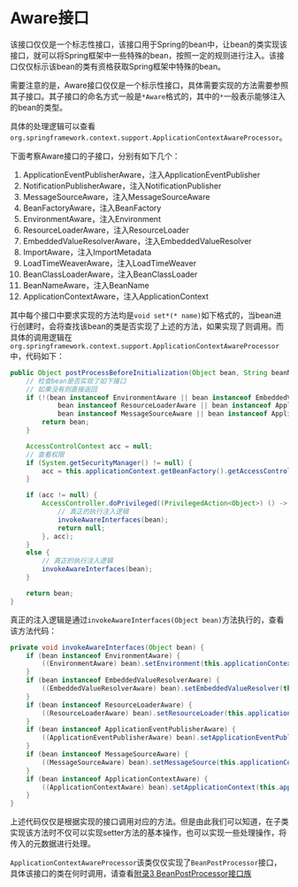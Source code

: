 # Aware接口

该接口仅仅是一个标志性接口，该接口用于Spring的bean中，让bean的类实现该接口，就可以将Spring框架中一些特殊的bean，按照一定的规则进行注入。该接口仅仅标示该bean的类有资格获取Spring框架中特殊的bean。

需要注意的是，Aware接口仅仅是一个标示性接口，具体需要实现的方法需要参照其子接口。其子接口的命名方式一般是`*Aware`格式的，其中的`*`一般表示能够注入的bean的类型。

具体的处理逻辑可以查看`org.springframework.context.support.ApplicationContextAwareProcessor`。

下面考察Aware接口的子接口，分别有如下几个：

1. ApplicationEventPublisherAware，注入ApplicationEventPublisher
2. NotificationPublisherAware，注入NotificationPublisher
3. MessageSourceAware，注入MessageSourceAware
4. BeanFactoryAware，注入BeanFactory
5. EnvironmentAware，注入Environment
6. ResourceLoaderAware，注入ResourceLoader
7. EmbeddedValueResolverAware，注入EmbeddedValueResolver
8. ImportAware，注入ImportMetadata
9. LoadTimeWeaverAware，注入LoadTimeWeaver
10. BeanClassLoaderAware，注入BeanClassLoader
11. BeanNameAware，注入BeanName
12. ApplicationContextAware，注入ApplicationContext

其中每个接口中要求实现的方法均是`void set*(* name)`如下格式的，当bean进行创建时，会将查找该bean的类是否实现了上述的方法，如果实现了则调用。而具体的调用逻辑在`org.springframework.context.support.ApplicationContextAwareProcessor`中，代码如下：

```java
public Object postProcessBeforeInitialization(Object bean, String beanName) throws BeansException {
    // 检查bean是否实现了如下接口
    // 如果没有则直接返回
    if (!(bean instanceof EnvironmentAware || bean instanceof EmbeddedValueResolverAware ||
            bean instanceof ResourceLoaderAware || bean instanceof ApplicationEventPublisherAware ||
            bean instanceof MessageSourceAware || bean instanceof ApplicationContextAware)){
        return bean;
    }

    AccessControlContext acc = null;
    // 查看权限
    if (System.getSecurityManager() != null) {
        acc = this.applicationContext.getBeanFactory().getAccessControlContext();
    }

    if (acc != null) {
        AccessController.doPrivileged((PrivilegedAction<Object>) () -> {
            // 真正的执行注入逻辑
            invokeAwareInterfaces(bean);
            return null;
        }, acc);
    }
    else {
        // 真正的执行注入逻辑
        invokeAwareInterfaces(bean);
    }

    return bean;
}
```

真正的注入逻辑是通过`invokeAwareInterfaces(Object bean)`方法执行的，查看该方法代码：

```java
private void invokeAwareInterfaces(Object bean) {
    if (bean instanceof EnvironmentAware) {
        ((EnvironmentAware) bean).setEnvironment(this.applicationContext.getEnvironment());
    }
    if (bean instanceof EmbeddedValueResolverAware) {
        ((EmbeddedValueResolverAware) bean).setEmbeddedValueResolver(this.embeddedValueResolver);
    }
    if (bean instanceof ResourceLoaderAware) {
        ((ResourceLoaderAware) bean).setResourceLoader(this.applicationContext);
    }
    if (bean instanceof ApplicationEventPublisherAware) {
        ((ApplicationEventPublisherAware) bean).setApplicationEventPublisher(this.applicationContext);
    }
    if (bean instanceof MessageSourceAware) {
        ((MessageSourceAware) bean).setMessageSource(this.applicationContext);
    }
    if (bean instanceof ApplicationContextAware) {
        ((ApplicationContextAware) bean).setApplicationContext(this.applicationContext);
    }
}
```

上述代码仅仅是根据实现的接口调用对应的方法。但是由此我们可以知道，在子类实现该方法时不仅可以实现setter方法的基本操作，也可以实现一些处理操作，将传入的元数据进行处理。

`ApplicationContextAwareProcessor`该类仅仅实现了`BeanPostProcessor`接口，具体该接口的类在何时调用，请查看[附录3 BeanPostProcessor接口族](../3.BeanPostProcessor接口族/1.0BeanPostProcessor.md)
